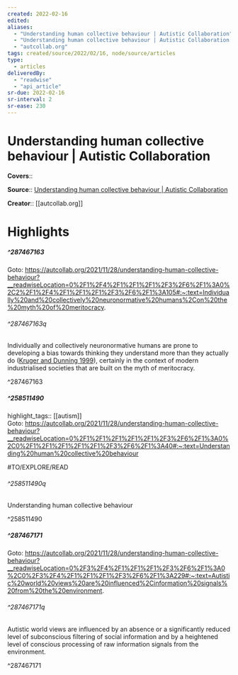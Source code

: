 ```yaml
---
created: 2022-02-16
edited:
aliases:
  - "Understanding human collective behaviour | Autistic Collaboration"
  - "Understanding human collective behaviour | Autistic Collaboration by autcollab.org"
  - "autcollab.org"
tags: created/source/2022/02/16, node/source/articles
type: 
  - articles
deliveredBy: 
  - "readwise"
  - "api_article"
sr-due: 2022-02-16
sr-interval: 2
sr-ease: 230
---
```

# Understanding human collective behaviour | Autistic Collaboration

**Covers**:: 

**Source**:: [Understanding human collective behaviour | Autistic Collaboration](https://autcollab.org/2021/11/28/understanding-human-collective-behaviour)

**Creator**:: [[autcollab.org]]

# Highlights
##### ^287467163


Goto: https://autcollab.org/2021/11/28/understanding-human-collective-behaviour?__readwiseLocation=0%2F1%2F4%2F1%2F1%2F1%2F3%2F6%2F1%3A0%2C2%2F1%2F4%2F1%2F1%2F1%2F3%2F6%2F1%3A105#:~:text=Individually%20and%20collectively%20neuronormative%20humans%2Con%20the%20myth%20of%20meritocracy.  

###### ^287467163q

Individually and collectively neuronormative humans are prone to developing a bias towards thinking they understand more than they actually do ([Kruger and Dunning 1999](https://doi.apa.org/doi/10.1037/0022-3514.77.6.1121)), certainly in the context of modern industrialised societies that are built on the myth of meritocracy. 

^287467163

##### ^258511490

highlight_tags:: [[autism]]   
Goto: https://autcollab.org/2021/11/28/understanding-human-collective-behaviour?__readwiseLocation=0%2F1%2F1%2F1%2F1%2F1%2F3%2F6%2F1%3A0%2C0%2F1%2F1%2F1%2F1%2F1%2F3%2F6%2F1%3A40#:~:text=Understanding%20human%20collective%20behaviour  

#TO/EXPLORE/READ  

###### ^258511490q

Understanding human collective behaviour 

^258511490

##### ^287467171


Goto: https://autcollab.org/2021/11/28/understanding-human-collective-behaviour?__readwiseLocation=0%2F3%2F4%2F1%2F1%2F1%2F3%2F6%2F1%3A0%2C0%2F3%2F4%2F1%2F1%2F1%2F3%2F6%2F1%3A229#:~:text=Autistic%20world%20views%20are%20influenced%2Cinformation%20signals%20from%20the%20environment.  

###### ^287467171q

Autistic world views are influenced by an absence or a significantly reduced level of subconscious filtering of social information and by a heightened level of conscious processing of raw information signals from the environment. 

^287467171

